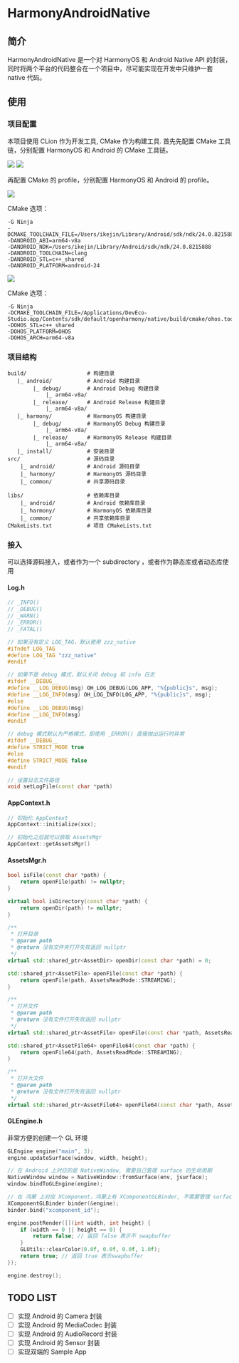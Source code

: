 # HarmonyAndroidNative

## 简介

HarmonyAndroidNative 是一个对 HarmonyOS 和 Android Native API 的封装，
同时将两个平台的代码整合在一个项目中，尽可能实现在开发中只维护一套 native 代码。


## 使用

### 项目配置

本项目使用 CLion 作为开发工具, CMake 作为构建工具.
首先先配置 CMake 工具链，分别配置 HarmonyOS 和 Android 的 CMake 工具链。

<img src="./docs/screenshots/android-toolchains.png">
<img src="./docs/screenshots/harmonyos-toolchains.png">

再配置 CMake 的 profile，分别配置 HarmonyOS 和 Android 的 profile。

<img src="./docs/screenshots/android-cmake-profile.png">

CMake 选项：
```text
-G Ninja
-DCMAKE_TOOLCHAIN_FILE=/Users/ikejin/Library/Android/sdk/ndk/24.0.8215888/build/cmake/android.toolchain.cmake
-DANDROID_ABI=arm64-v8a
-DANDROID_NDK=/Users/ikejin/Library/Android/sdk/ndk/24.0.8215888
-DANDROID_TOOLCHAIN=clang
-DANDROID_STL=c++_shared
-DANDROID_PLATFORM=android-24
```

<img src="./docs/screenshots/harmonyos-cmake-profile.png">

CMake 选项：
```text
-G Ninja
-DCMAKE_TOOLCHAIN_FILE=/Applications/DevEco-Studio.app/Contents/sdk/default/openharmony/native/build/cmake/ohos.toolchain.cmake
-DOHOS_STL=c++_shared
-DOHOS_PLATFORM=OHOS
-DOHOS_ARCH=arm64-v8a
```

### 项目结构

```
build/                   # 构建目录
   |_ android/           # Android 构建目录
        |_ debug/        # Android Debug 构建目录
            |_ arm64-v8a/ 
        |_ release/      # Android Release 构建目录
            |_ arm64-v8a/ 
   |_ harmony/           # HarmonyOS 构建目录
        |_ debug/        # HarmonyOS Debug 构建目录
            |_ arm64-v8a/ 
        |_ release/      # HarmonyOS Release 构建目录
            |_ arm64-v8a/ 
   |_ install/           # 安装目录
src/                     # 源码目录
    |_ android/          # Android 源码目录
    |_ harmony/          # HarmonyOS 源码目录
    |_ common/           # 共享源码目录

libs/                    # 依赖库目录
    |_ android/          # Android 依赖库目录
    |_ harmony/          # HarmonyOS 依赖库目录
    |_ common/           # 共享依赖库目录
CMakeLists.txt           # 项目 CMakeLists.txt
```

### 接入

可以选择源码接入，或者作为一个 subdirectory ，或者作为静态库或者动态库使用

#### Log.h

```cpp
// _INFO()
// _DEBUG()
// _WARN()
// _ERROR()
// _FATAL()

// 如果没有定义 LOG_TAG，默认使用 zzz_native
#ifndef LOG_TAG
#define LOG_TAG "zzz_native"
#endif

// 如果不是 debug 模式，默认关闭 debug 和 info 日志
#ifdef __DEBUG__
#define __LOG_DEBUG(msg) OH_LOG_DEBUG(LOG_APP, "%{public}s", msg);
#define __LOG_INFO(msg) OH_LOG_INFO(LOG_APP, "%{public}s", msg);
#else
#define __LOG_DEBUG(msg)
#define __LOG_INFO(msg)
#endif

// debug 模式默认为严格模式，即使用 _ERROR() 直接抛出运行时异常
#ifdef __DEBUG__
#define STRICT_MODE true
#else
#define STRICT_MODE false
#endif

// 设置日志文件路径
void setLogFile(const char *path)
```

#### AppContext.h

```cpp
// 初始化 AppContext
AppContext::initialize(xxx);

// 初始化之后就可以获取 AssetsMgr
AppContext::getAssetsMgr()
```

#### AssetsMgr.h

```cpp
bool isFile(const char *path) {
    return openFile(path) != nullptr;
}

virtual bool isDirectory(const char *path) {
    return openDir(path) != nullptr;
}

/**
 * 打开目录
 * @param path
 * @return 没有文件夹打开失败返回 nullptr
 */
virtual std::shared_ptr<AssetDir> openDir(const char *path) = 0;

std::shared_ptr<AssetFile> openFile(const char *path) {
    return openFile(path, AssetsReadMode::STREAMING);
}

/**
 * 打开文件
 * @param path
 * @return 没有文件打开失败返回 nullptr
 */
virtual std::shared_ptr<AssetFile> openFile(const char *path, AssetsReadMode mode) = 0;

std::shared_ptr<AssetFile64> openFile64(const char *path) {
    return openFile64(path, AssetsReadMode::STREAMING);
}

/**
 * 打开大文件
 * @param path
 * @return 没有文件打开失败返回 nullptr
 */
virtual std::shared_ptr<AssetFile64> openFile64(const char *path, AssetsReadMode mode) = 0;
```

#### GLEngine.h

非常方便的创建一个 GL 环境

```cpp
GLEngine engine("main", 3);
engine.updateSurface(window, width, height);

// 在 Android 上对应的是 NativeWindow, 需要自己管理 surface 的生命周期
NativeWindow window = NativeWindow::fromSurface(env, jsurface);
window.bindToGLEngine(engine);

// 在 鸿蒙 上对应 XComponent，鸿蒙上有 XComponentGLBinder, 不需要管理 surface 的生命周期
XComponentGLBinder binder(&engine);
binder.bind("xcomponent_id");

engine.postRender([](int width, int height) {
    if (width == 0 || height == 0) {
        return false; // 返回 false 表示不 swapbuffer
    }
    GLUtils::clearColor(0.0f, 0.0f, 0.0f, 1.0f);
    return true; // 返回 true 表示swapbuffer
});

engine.destroy();
```

## TODO LIST

* [ ] 实现 Android 的 Camera 封装
* [ ] 实现 Android 的 MediaCodec 封装
* [ ] 实现 Android 的 AudioRecord 封装
* [ ] 实现 Android 的 Sensor 封装
* [ ] 实现双端的 Sample App